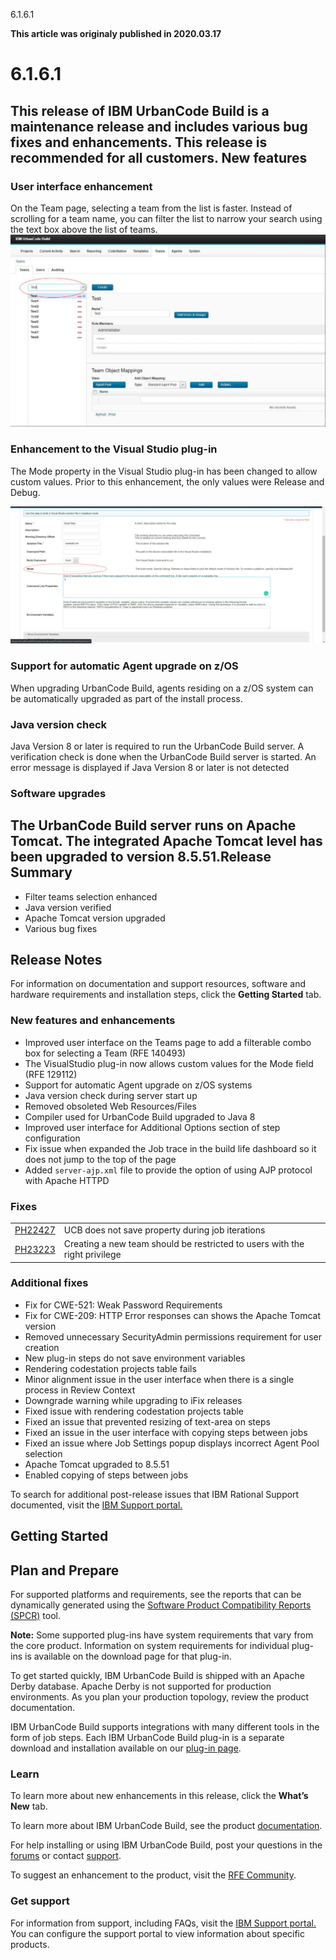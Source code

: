 





6.1.6.1

**This article was originaly published in 2020.03.17**


6.1.6.1
=======




This release of IBM UrbanCode Build is a maintenance release and includes various bug fixes and enhancements. This release is recommended for all customers.
New features
------------


### User interface enhancement


On the Team page, selecting a team from the list is faster. Instead of scrolling for a team name, you can filter the list to narrow your search using the text box above the list of teams.
![](ucb6161_teamsfield-1024x625.jpg)
### Enhancement to the Visual Studio plug-in


The Mode property in the Visual Studio plug-in has been changed to allow custom values. Prior to this enhancement, the only values were Release and Debug.

![](ucb6161_modefield-1024x446.jpg)
### Support for automatic Agent upgrade on z/OS


When upgrading UrbanCode Build, agents residing on a z/OS system can be automatically upgraded as part of the install process.

### Java version check


Java Version 8 or later is required to run the UrbanCode Build server. A verification check is done when the UrbanCode Build server is started. An error message is displayed if Java Version 8 or later is not detected


### Software upgrades


The UrbanCode Build server runs on Apache Tomcat. The integrated Apache Tomcat level has been upgraded to version 8.5.51.Release Summary
---------------

  
* Filter teams selection enhanced
* Java version verified
* Apache Tomcat version upgraded
* Various bug fixes

Release Notes
-------------

  
For information on documentation and support resources, software and hardware requirements and installation steps, click the **Getting Started** tab.

### New features and enhancements


* Improved user interface on the Teams page to add a filterable combo box for selecting a Team (RFE 140493)
* The VisualStudio plug-in now allows custom values for the Mode field (RFE 129112)
* Support for automatic Agent upgrade on z/OS systems
* Java version check during server start up
* Removed obsoleted Web Resources/Files
* Compiler used for UrbanCode Build upgraded to Java 8
* Improved user interface for Additional Options section of step configuration
* Fix issue when expanded the Job trace in the build life dashboard so it does not jump to the top of the page
* Added `server-ajp.xml` file to provide the option of using AJP protocol with Apache HTTPD


### Fixes




|  |  |
| --- | --- |
| [PH22427](http://www.ibm.com/support/docview.wss?uid=swg1PH22427) | UCB does not save property during job iterations |
| [PH23223](http://www.ibm.com/support/docview.wss?uid=swg1PH23223) | Creating a new team should be restricted to users with the right privilege |


### Additional fixes


* Fix for CWE-521: Weak Password Requirements
* Fix for CWE-209: HTTP Error responses can shows the Apache Tomcat version
* Removed unnecessary SecurityAdmin permissions requirement for user creation
* New plug-in steps do not save environment variables
* Rendering codestation projects table fails
* Minor alignment issue in the user interface when there is a single process in Review Context
* Downgrade warning while upgrading to iFix releases
* Fixed issue with rendering codestation projects table
* Fixed an issue that prevented resizing of text-area on steps
* Fixed an issue in the user interface with copying steps between jobs
* Fixed an issue where Job Settings popup displays incorrect Agent Pool selection
* Apache Tomcat upgraded to 8.5.51
* Enabled copying of steps between jobs



To search for additional post-release issues that IBM Rational Support documented, visit the [IBM Support portal.](https://www-947.ibm.com/support/entry/myportal/support?brandind=Rational)


Getting Started
---------------

  
Plan and Prepare
----------------


For supported platforms and requirements, see the reports that can be dynamically generated using the [Software Product Compatibility Reports (SPCR)](https://www.ibm.com/software/reports/compatibility/clarity/index.html) tool.

**Note:** Some supported plug-ins have system requirements that vary from the core product. Information on system requirements for individual plug-ins is available on the download page for that plug-in.

To get started quickly, IBM UrbanCode Build is shipped with an Apache Derby database. Apache Derby is not supported for production environments. As you plan your production topology, review the product documentation.


IBM UrbanCode Build supports integrations with many different tools in the form of job steps. Each IBM UrbanCode Build plug-in is a separate download and installation available on our [plug-in page](https://urbancode.github.io/IBM-UCx-PLUGIN-DOCS/).


### Learn


To learn more about new enhancements in this release, click the **What’s New** tab.


To learn more about IBM UrbanCode Build, see the product [documentation](https://www.ibm.com/support/knowledgecenter/SS8NMD).


For help installing or using IBM UrbanCode Build, post your questions in the [forums](https://developer.ibm.com/answers?community=urbancode) or contact  [support](http://www-947.ibm.com/support/entry/portal/support?brandind=Rational).


To suggest an enhancement to the product, visit the [RFE Community](http://www.ibm.com/developerworks/rfe/execute?use_case=submitRfe).


### Get support


For information from support, including FAQs, visit the [IBM Support portal.](http://www-947.ibm.com/support/entry/portal/support?brandind=Rational) You can configure the support portal to view information about specific products.







